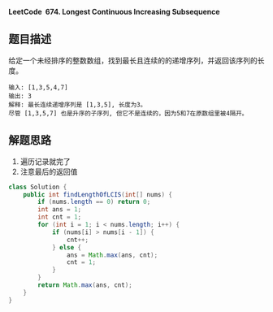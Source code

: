 **LeetCode&nbsp;&nbsp;674. Longest Continuous Increasing Subsequence**

## 题目描述

给定一个未经排序的整数数组，找到最长且连续的的递增序列，并返回该序列的长度。

```
输入: [1,3,5,4,7]
输出: 3
解释: 最长连续递增序列是 [1,3,5], 长度为3。
尽管 [1,3,5,7] 也是升序的子序列, 但它不是连续的，因为5和7在原数组里被4隔开。
```

## 解题思路

1. 遍历记录就完了
2. 注意最后的返回值

```java
class Solution {
    public int findLengthOfLCIS(int[] nums) {
        if (nums.length == 0) return 0;
        int ans = 1;
        int cnt = 1;
        for (int i = 1; i < nums.length; i++) {
            if (nums[i] > nums[i - 1]) {
                cnt++;
            } else {
                ans = Math.max(ans, cnt);
                cnt = 1;
            }
        }
        return Math.max(ans, cnt);
    }
}
```